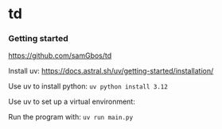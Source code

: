 # td


### Getting started

https://github.com/samGbos/td


Install uv: 
https://docs.astral.sh/uv/getting-started/installation/

Use uv to install python:
`uv python install 3.12`

Use uv to set up a virtual environment:


Run the program with:
`uv run main.py`



